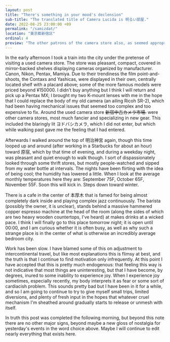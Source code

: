 ```yaml
---
layout: post
title: "There's something in your mood's declension"
sub-title: "The translated title of Camera Lucida is 明るい部屋."
date: 2022-08-25 23:00:00 +09
permalink: "/samizdat/"
location: "東京都新宿区"
ordinal: 4
preview: "The other patrons of the camera store also, as seemed appropriate, only leaned in and inspected the terrifying precision of the arrayed optical elements, buying nothing."
---
```

In the early afternoon I took a train into the city under the pretense of visiting a used camera store. The store was pleasant, compact, covered in mirror-backed shelves displaying cameras organized by manufacturer. Canon, Nikon, Pentax, Mamiya. Due to their trendiness the film point-and-shoots, the Contaxs and Yashicas, were displayed in their own, centrally located shelf with a placard above; some of the more famous models were priced beyond ¥150000. I didn't buy anything but I think I will return and pick up a Pentax MX; I brought my two K-mount lenses with me in the hope that I could replace the body of my old camera (an ailing Ricoh SR-2), which had been having mechanical issues that seemed too complex and too expensive to fix. Around the used camera store ~~新宿中古カメラ市場.~~ were other camera stores, most much fancier and specializing in new gear. This included the blaringly lit ヨドバシカメラ, which I did not enter, but which while walking past gave me the feeling that I had entered.

Afterwards I walked around the top of 明治神宮 again, though this time looped up and around (after working in a Starbucks for about an hour) toward 原宿, which by that time of evening, and during a weekday night, was pleasant and quiet enough to walk though. I sort of dispassionately looked through some thrift stores, but mostly people-watched and sipped from my water bottle at intervals. The nights have been flirting with the idea of being cool; the humidity has lowered a little. When I look at the average monthly temperatures here they are: September 75F, October 65F, November 55F. Soon this will kick in. Steps down toward winter.

There is a cafe in the center of 本厚木 that is famed for being almost completely dark inside and playing complex jazz continuously. The barista (possibly the owner, it is unclear), stands behind a massive hammered copper espresso machine at the head of the room (along the sides of which are two heavy wooden countertops, I've heard) at makes drinks at a wicked pace. I think I will finally go to this place tomorrow night; it is open until 00:00, and I am curious whether it is often busy, as well as why such a strange place is in the center of what is otherwise an incredibly average bedroom city.

Work has been slow. I have blamed some of this on adjustment to intercontinental travel, but like most explanations this is flimsy at best, and the truth is that I continue to find motivation only infrequently. At this point I have accepted that this is pretty much endogenous: that feeling this way is not indicative that most things are uninteresting, but that I have become, by degrees, inured to some inability to experience joy. When I experience joy sometimes, especially recently, my body interprets it as fear or some sort of cardiacish problem. This sounds pretty bad but I have been in it for a while, and so I am going to continue to try to give myself small trips, limited diversions, and plenty of fresh input in the hopes that whatever cruel mechanism I'm sheathed around gradually starts to release or unmesh with itself.

In truth this post was completed the following morning, but beyond this note there are no other major signs, beyond maybe a new gloss of nostalgia for yesterday's events in the word choice above. Maybe I will continue to edit nearly everything that exists here.